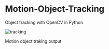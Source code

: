 # Motion-Object-Tracking
Object tracking with OpenCV in Python

![tracking](https://user-images.githubusercontent.com/39456500/44309753-c51fd680-a3e0-11e8-9c25-ca47ff54cb70.jpg)

Motion object traking output 
